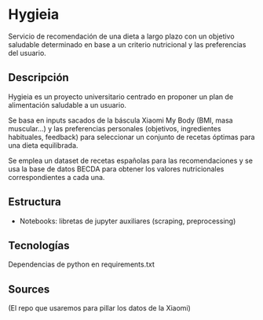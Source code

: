 # Hygieia

Servicio de recomendación de una dieta a largo plazo con un objetivo saludable determinado en base a un criterio nutricional y las preferencias del usuario.

## Descripción

Hygieia es un proyecto universitario centrado en proponer un plan de alimentación saludable a un usuario. 

Se basa en inputs sacados de la báscula Xiaomi My Body (BMI, masa muscular...) y las preferencias personales (objetivos, ingredientes habituales, feedback) para seleccionar un conjunto de recetas óptimas para una dieta equilibrada.

Se emplea un dataset de recetas españolas para las recomendaciones y se usa la base de datos BECDA para obtener los valores nutricionales correspondientes a cada una.

## Estructura

- Notebooks: libretas de jupyter auxiliares (scraping, preprocessing)

## Tecnologías

Dependencias de python en requirements.txt

## Sources

(El repo que usaremos para pillar los datos de la Xiaomi)
